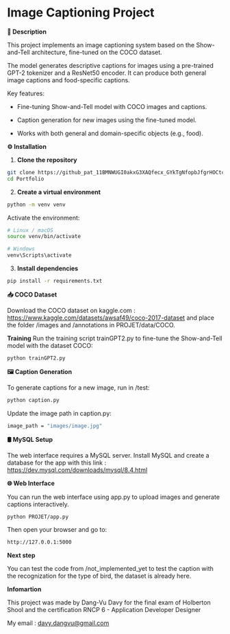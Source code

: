 # Image Captioning Project

**📌 Description**

This project implements an image captioning system based on the Show-and-Tell architecture, fine-tuned on the COCO dataset.

The model generates descriptive captions for images using a pre-trained GPT-2 tokenizer and a ResNet50 encoder. It can produce both general image captions and food-specific captions.

Key features:

- Fine-tuning Show-and-Tell model with COCO images and captions.

- Caption generation for new images using the fine-tuned model.

- Works with both general and domain-specific objects (e.g., food).

**⚙️ Installation**

1. **Clone the repository**
```bash
git clone https://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@github.com/Giang-Davy/Portfolio.git
cd Portfolio
```

2. **Create a virtual environment**
```bash
python -m venv venv
```

Activate the environment:
```bash
# Linux / macOS
source venv/bin/activate

# Windows
venv\Scripts\activate
```

3. **Install dependencies**
```bash
pip install -r requirements.txt
```

**📥 COCO Dataset**

Download the COCO dataset on kaggle.com : https://www.kaggle.com/datasets/awsaf49/coco-2017-dataset and place the folder /images and /annotations in PROJET/data/COCO.

**Training**
Run the training script trainGPT2.py to fine-tune the Show-and-Tell model with the dataset COCO:

```bash
python trainGPT2.py
```

**🖼️ Caption Generation**

To generate captions for a new image, run in /test:

```bash
python caption.py
```

Update the image path in caption.py:
```bash
image_path = "images/image.jpg"
```

**🛢️ MySQL Setup**

The web interface requires a MySQL server.
Install MySQL and create a database for the app with this link : https://dev.mysql.com/downloads/mysql/8.4.html

**🌐 Web Interface**

You can run the web interface using app.py to upload images and generate captions interactively.
```bash
python PROJET/app.py
```

Then open your browser and go to:
```bash
http://127.0.0.1:5000
```


**Next step**

You can test the code from /not_implemented_yet to test the caption with the recognization for the type of bird, the dataset is already here.

**Infomartion**

This project was made by Dang-Vu Davy for the final exam of Holberton Shool and the certification RNCP 6 - Application Developer Designer

My email : davy.dangvu@gmail.com